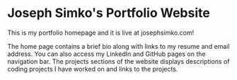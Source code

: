 # Joseph Simko's Portfolio Website

This is my portfolio homepage and it is live at josephsimko.com!

The home page contains a brief bio along with links to my resume and email address. You can also access my LinkedIn and GitHub pages on the navigation bar. The projects sections of the website displays descriptions of coding projects I have worked on and links to the projects.
